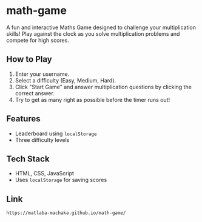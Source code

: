 # math-game
A fun and interactive Maths Game designed to challenge your multiplication skills! Play against the clock as you solve multiplication problems and compete for high scores.

## How to Play
1. Enter your username.
2. Select a difficulty (Easy, Medium, Hard).
3. Click "Start Game" and answer multiplication questions by clicking the correct answer.
4. Try to get as many right as possible before the timer runs out!

## Features
- Leaderboard using `localStorage`
- Three difficulty levels

## Tech Stack
- HTML, CSS, JavaScript
- Uses `localStorage` for saving scores

## Link
```bash
https://matlaba-machaka.github.io/math-game/
```

